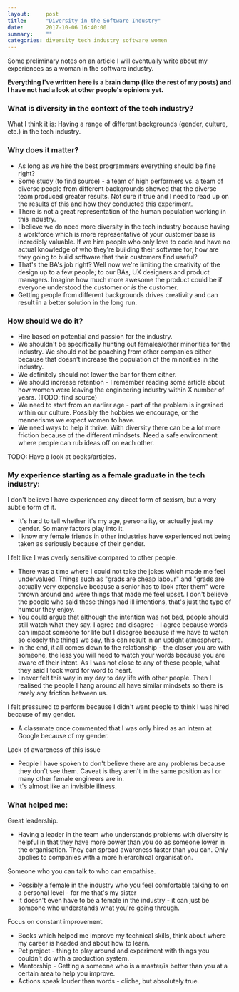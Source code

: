 ```yaml
---
layout:     post
title:      "Diversity in the Software Industry"
date:       2017-10-06 16:40:00
summary:    "" 
categories: diversity tech industry software women
---
```

Some preliminary notes on an article I will eventually write about my experiences as a woman in the software industry.   

**Everything I've written here is a brain dump (like the rest of my posts) and I have not had a look at other people's opinions yet.**  

### What is diversity in the context of the tech industry?
What I think it is: Having a range of different backgrounds (gender, culture, etc.) in the tech industry.  

### Why does it matter?
* As long as we hire the best programmers everything should be fine right?  
* Some study (to find source) - a team of high performers vs. a team of diverse people from different backgrounds showed that the diverse team produced greater results. Not sure if true and I need to read up on the results of this and how they conducted this experiment.  
* There is not a great representation of the human population working in this industry. 
* I believe we do need more diversity in the tech industry because having a workforce which is more representative of your customer base is incredibly valuable. If we hire people who only love to code and have no actual knowledge of who they're building their software for, how are they going to build software that their customers find useful? 
* That's the BA's job right? Well now we're limiting the creativity of the design up to a few people; to our BAs, UX designers and product managers. Imagine how much more awesome the product could be if everyone understood the customer or *is* the customer.
* Getting people from different backgrounds drives creativity and can result in a better solution in the long run.    

### How should we do it?
* Hire based on potential and passion for the industry.  
* We shouldn't be specifically hunting out females/other minorities for the industry. We should not be poaching from other companies either because that doesn't increase the population of the minorities in the industry.
* We definitely should not lower the bar for them either. 
* We should increase retention - I remember reading some article about how women were leaving the engineering industry within X number of years. (TODO: find source)
* We need to start from an earlier age - part of the problem is ingrained within our culture. Possibly the hobbies we encourage, or the mannerisms we expect women to have.
* We need ways to help it thrive. With diversity there can be a lot more friction because of the different mindsets. Need a safe environment where people can rub ideas off on each other.

TODO: Have a look at books/articles.

### My experience starting as a female graduate in the tech industry:
I don't believe I have experienced any direct form of sexism, but a very subtle form of it.
* It's hard to tell whether it's my age, personality, or actually just my gender. So many factors play into it.
* I know my female friends in other industries have experienced not being taken as seriously because of their gender.   

I felt like I was overly sensitive compared to other people.  
* There was a time where I could not take the jokes which made me feel undervalued. Things such as "grads are cheap labour" and "grads are actually very expensive because a senior has to look after them" were thrown around and were things that made me feel upset. I don't believe the people who said these things had ill intentions, that's just the type of humour they enjoy. 
* You could argue that although the intention was not bad, people should still watch what they say. I agree and disagree - I agree because words can impact someone for life but I disagree because if we have to watch so closely the things we say, this can result in an uptight atmosphere. 
* In the end, it all comes down to the relationship - the closer you are with someone, the less you will need to watch your words because you are aware of their intent. As I was not close to any of these people, what they said I took word for word to heart.
* I never felt this way in my day to day life with other people. Then I realised the people I hang around all have similar mindsets so there is rarely any friction between us.  

I felt pressured to perform because I didn't want people to think I was hired because of my gender. 
* A classmate once commented that I was only hired as an intern at Google because of my gender.  

Lack of awareness of this issue
* People I have spoken to don't believe there are any problems because they don't see them. Caveat is they aren't in the same position as I or many other female engineers are in.
* It's almost like an invisible illness.

### What helped me:
Great leadership.
* Having a leader in the team who understands problems with diversity is helpful in that they have more power than you do as someone lower in the organisation. They can spread awareness faster than you can. Only applies to companies with a more hierarchical organisation.  

Someone who you can talk to who can empathise.  
* Possibly a female in the industry who you feel comfortable talking to on a personal level - for me that's my sister
* It doesn't even have to be a female in the industry - it can just be someone who understands what you're going through.  

Focus on constant improvement.
* Books which helped me improve my technical skills, think about where my career is headed and about how to learn.
* Pet project - thing to play around and experiment with things you couldn't do with a production system.
* Mentorship - Getting a someone who is a master/is better than you at a certain area to help you improve.
* Actions speak louder than words - cliche, but absolutely true.